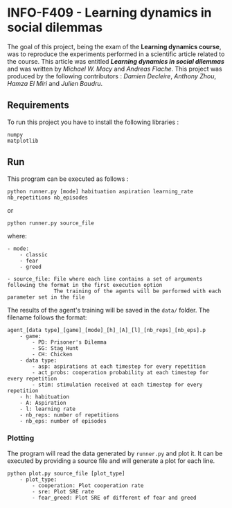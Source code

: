 # INFO-F409 - Learning dynamics in social dilemmas
The goal of this project, being the exam of the **Learning dynamics course**, was to reproduce the experiments performed in a scientific article related to the course. This article was entitled ***Learning dynamics in social dilemmas*** and was written by *Michael W. Macy* and *Andreas Flache*. This project was produced by the following contributors : *Damien Decleire*, *Anthony Zhou*, *Hamza El Miri* and *Julien Baudru*.

## Requirements
To run this project you have to install the following libraries :
```
numpy
matplotlib
```

## Run
This program can be executed as follows :
```
python runner.py [mode] habituation aspiration learning_rate nb_repetitions nb_episodes
```
or
```
python runner.py source_file
```
where:
```
- mode:
    - classic
    - fear
    - greed
    
- source_file: File where each line contains a set of arguments following the format in the first execution option
               The training of the agents will be performed with each parameter set in the file
```

The results of the agent's training will be saved in the ```data/``` folder. The filename follows the format:
```
agent_[data type]_[game]_[mode]_[h]_[A]_[l]_[nb_reps]_[nb_eps].p
    - game:
        - PD: Prisoner's Dilemma
        - SG: Stag Hunt
        - CH: Chicken
    - data type:
        - asp: aspirations at each timestep for every repetition
        - act_probs: cooperation probability at each timestep for every repetition
        - stim: stimulation received at each timestep for every repetition
    - h: habituation
    - A: Aspiration
    - l: learning rate
    - nb_reps: number of repetitions
    - nb_eps: number of episodes 
```

### Plotting

The program will read the data generated by  ```runner.py``` and plot it. It can be executed by providing a source file
and will generate a plot for each line.

```
python plot.py source_file [plot_type]
    - plot_type:
        - cooperation: Plot cooperation rate
        - sre: Plot SRE rate
        - fear_greed: Plot SRE of different of fear and greed
```


